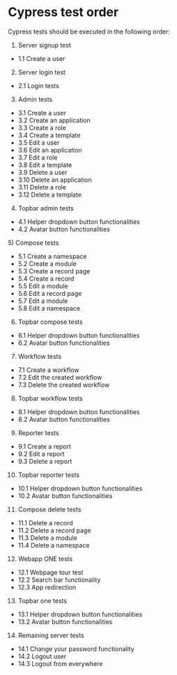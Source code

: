 # Cypress test order

Cypress tests should be executed in the following order:

1) Server signup test 
  - 1.1 Create a user
2) Server login test
  - 2.1 Login tests
3) Admin tests
  - 3.1 Create a user
  - 3.2 Create an application
  - 3.3 Create a role
  - 3.4 Create a template 
  - 3.5 Edit a user
  - 3.6 Edit an application
  - 3.7 Edit a role
  - 3.8 Edit a template
  - 3.9 Delete a user
  - 3.10 Delete an application
  - 3.11 Delete a role
  - 3.12 Delete a template
4) Topbar admin tests
  - 4.1 Helper dropdown button functionalities
  - 4.2 Avatar button functionalities

[//]: # (All compose tests will be run excluding delete tests because we'll need the resources for future tests.)
5) Compose tests
  - 5.1 Create a namespace
  - 5.2 Create a module
  - 5.3 Create a record page
  - 5.4 Create a record
  - 5.5 Edit a module
  - 5.6 Edit a record page
  - 5.7 Edit a module
  - 5.8 Edit a namespace
6) Topbar compose tests
  - 6.1 Helper dropdown button functionalities
  - 6.2 Avatar button functionalities
7) Workflow tests
  - 7.1 Create a workflow
  - 7.2 Edit the created workflow
  - 7.3 Delete the created workflow
8) Topbar workflow tests
  - 8.1 Helper dropdown button functionalities
  - 8.2 Avatar button functionalities
9) Reporter tests
  - 9.1 Create a report
  - 9.2 Edit a report
  - 9.3 Delete a report
10) Topbar reporter tests
  - 10.1 Helper dropdown button functionalities
  - 10.2 Avatar button functionalities
11) Compose delete tests
  - 11.1 Delete a record
  - 11.2 Delete a record page
  - 11.3 Delete a module
  - 11.4 Delete a namespace
12) Webapp ONE tests
  - 12.1 Webpage tour test
  - 12.2 Search bar functionality
  - 12.3 App redirection
13) Topbar one tests
  - 13.1 Helper dropdown button functionalities
  - 13.2 Avatar button functionalities
14) Remaining server tests
  - 14.1 Change your password functionality
  - 14.2 Logout user
  - 14.3 Logout from everywhere